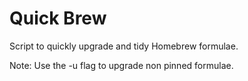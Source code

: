 Quick Brew
========================

Script to quickly upgrade and tidy Homebrew formulae.

Note: Use the -u flag to upgrade non pinned formulae.
